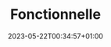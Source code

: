 ---
weight: 310
title: "Fonctionnelle"
description: "Dossier Procedure Fonctionnelle"
icon: "folder"
date: "2023-05-22T00:34:57+01:00"
lastmod: "2023-05-22T00:34:57+01:00"
draft: false
---